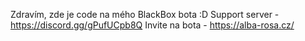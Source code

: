 Zdravím, zde je code na mého BlackBox bota :D 
Support server - https://discord.gg/gPufUCpb8Q
Invite na bota - https://alba-rosa.cz/
